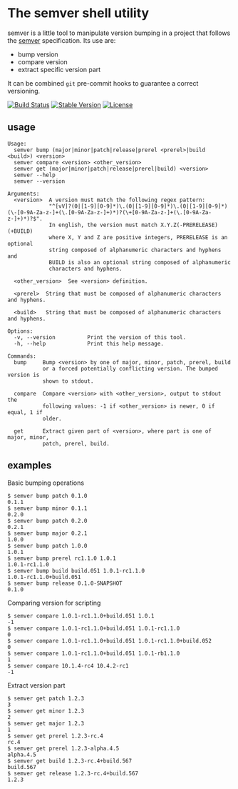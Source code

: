 The semver shell utility
========================

semver is a little tool to manipulate version bumping in a project that
follows the [semver] specification. Its use are:

  - bump version
  - compare version
  - extract specific version part

It can be combined `git` pre-commit hooks to guarantee a correct versioning.

[semver]: https://github.com/mojombo/semver

[![Build Status](https://travis-ci.org/fsaintjacques/semver-tool.svg?branch=master)](https://travis-ci.org/fsaintjacques/semver-tool)
[![Stable Version](https://img.shields.io/github/tag/fsaintjacques/semver-tool.svg)](https://github.com/fsaintjacques/semver-tool/tree/2.0.0)
[![License](https://img.shields.io/badge/license-GPL--3.0-blue.svg?style=flat)](https://github.com/fsaintjacques/semver-tool/blob/develop/LICENSE)


usage
-----

```
Usage:
  semver bump (major|minor|patch|release|prerel <prerel>|build <build>) <version>
  semver compare <version> <other_version>
  semver get (major|minor|patch|release|prerel|build) <version>
  semver --help
  semver --version

Arguments:
  <version>  A version must match the following regex pattern:
             "^[vV]?(0|[1-9][0-9]*)\.(0|[1-9][0-9]*)\.(0|[1-9][0-9]*)(\-[0-9A-Za-z-]+(\.[0-9A-Za-z-]+)*)?(\+[0-9A-Za-z-]+(\.[0-9A-Za-z-]+)*)?$".
             In english, the version must match X.Y.Z(-PRERELEASE)(+BUILD)
             where X, Y and Z are positive integers, PRERELEASE is an optional
             string composed of alphanumeric characters and hyphens and
             BUILD is also an optional string composed of alphanumeric
             characters and hyphens.

  <other_version>  See <version> definition.

  <prerel>  String that must be composed of alphanumeric characters and hyphens.

  <build>   String that must be composed of alphanumeric characters and hyphens.

Options:
  -v, --version          Print the version of this tool.
  -h, --help             Print this help message.

Commands:
  bump     Bump <version> by one of major, minor, patch, prerel, build
           or a forced potentially conflicting version. The bumped version is
           shown to stdout.

  compare  Compare <version> with <other_version>, output to stdout the
           following values: -1 if <other_version> is newer, 0 if equal, 1 if
           older.

  get      Extract given part of <version>, where part is one of major, minor,
           patch, prerel, build.
```

examples
--------

Basic bumping operations

    $ semver bump patch 0.1.0
    0.1.1
    $ semver bump minor 0.1.1
    0.2.0
    $ semver bump patch 0.2.0
    0.2.1
    $ semver bump major 0.2.1
    1.0.0
    $ semver bump patch 1.0.0
    1.0.1
    $ semver bump prerel rc1.1.0 1.0.1
    1.0.1-rc1.1.0
    $ semver bump build build.051 1.0.1-rc1.1.0
    1.0.1-rc1.1.0+build.051
    $ semver bump release 0.1.0-SNAPSHOT
    0.1.0

Comparing version for scripting

    $ semver compare 1.0.1-rc1.1.0+build.051 1.0.1
    -1
    $ semver compare 1.0.1-rc1.1.0+build.051 1.0.1-rc1.1.0
    0
    $ semver compare 1.0.1-rc1.1.0+build.051 1.0.1-rc1.1.0+build.052
    0
    $ semver compare 1.0.1-rc1.1.0+build.051 1.0.1-rb1.1.0
    1
    $ semver compare 10.1.4-rc4 10.4.2-rc1
    -1

Extract version part

    $ semver get patch 1.2.3
    3
    $ semver get minor 1.2.3
    2
    $ semver get major 1.2.3
    1
    $ semver get prerel 1.2.3-rc.4
    rc.4
    $ semver get prerel 1.2.3-alpha.4.5
    alpha.4.5
    $ semver get build 1.2.3-rc.4+build.567
    build.567
    $ semver get release 1.2.3-rc.4+build.567
    1.2.3
